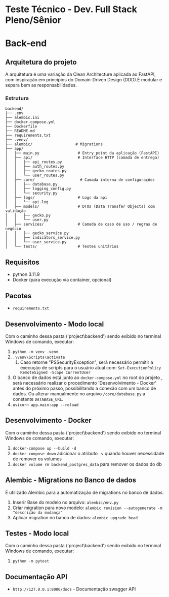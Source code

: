 # Teste Técnico - Dev. Full Stack Pleno/Sênior


# Back-end
## Arquitetura do projeto
A arquitetura é uma variação da Clean Architecture aplicada ao FastAPI, com inspiração em princípios do Domain-Driven Design (DDD).É modular e separa bem as responsabilidades.

### Estrutura
```
backend/
├── .env
├── alembic.ini
├── docker-compose.yml
├── Dockerfile
├── README.md
├── requirements.txt
├── .venv/
├── alembic/                   # Migrations
├── app/
│   ├── main.py                 # Entry point da aplicação (FastAPI)
│   ├── api/                    # Interface HTTP (camada de entrega)
│   │   ├── api_routes.py
│   │   ├── auth_routes.py
│   │   ├── gecko_routes.py
│   │   └── user_routes.py
│   ├── core/                    # Camada interna de configurações
│   │   ├── database.py
│   │   ├── logging_config.py
│   │   └── security.py
│   ├── logs/                   # Logs da api
│   │   └── api.log
│   ├── models/                 # DTOs (Data Transfer Objects) com validação
│   │   ├── gecko.py
│   │   └── user.py
│   ├── services/               # Camada de caso de uso / regras de negócio
│   │   ├── gecko_service.py
│   │   ├── indicators_service.py
│   │   └── user_service.py
│   └── tests/                  # Testes unitários

```

## Requisitos
- python 3.11.9
- Docker (para execução via container, opcional)

## Pacotes
- ``requirements.txt``


## Desenvolvimento - Modo local
Com o caminho dessa pasta ('project\backend\') sendo exibido no terminal Windows de comando, executar:
1. ``python -m venv .venv``
2. ``.\venv\Scripts\activate``
    1. Caso retorne "PSSecurityException", será necessário permitir a execução de scripts para o usuário atual com: ``Set-ExecutionPolicy RemoteSigned -Scope CurrentUser``
3. O banco de dados está junto ao ``docker-compose.yml`` no root do projeto , será necessário realizar o procedimento 'Desenvolvimento - Docker' antes do próximo passo, possibilitando a conexão com um banco de dados. Ou alterar manualmente no arquivo ``/core/database.py`` a constante ``DATABASE_URL``.
4. ``uvicorn app.main:app --reload``

## Desenvolvimento - Docker
Com o caminho dessa pasta ('project\backend\') sendo exibido no terminal Windows de comando, executar:
1. ``docker-compose up --build -d``
2. ``docker-compose down`` adicionar o atributo ``-v`` quando houver necessidade de remover os volumes
3. ``docker volume rm backend_postgres_data`` para remover os dados do db

## Alembic - Migrations no Banco de dados
É utilizado Alembic para a automatização de migrations no banco de dados.
1. Inserir Base do modelo no arquivo: ``alembic/env.py``
2. Criar migration para novo modelo: ``alembic revision --autogenerate -m "descrição da mudança"``
3. Aplicar migration no banco de dados: ``alembic upgrade head``

## Testes - Modo local
Com o caminho dessa pasta ('project\backend\') sendo exibido no terminal Windows de comando, executar:
1. ``python -m pytest``

## Documentação API

- ``http://127.0.0.1:8000/docs`` - Documentação swagger API